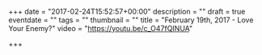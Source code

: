 +++
date = "2017-02-24T15:52:57+00:00"
description = ""
draft = true
eventdate = ""
tags = ""
thumbnail = ""
title = "February 19th, 2017 - Love Your Enemy?"
video = "https://youtu.be/c_O47fQINUA"

+++
